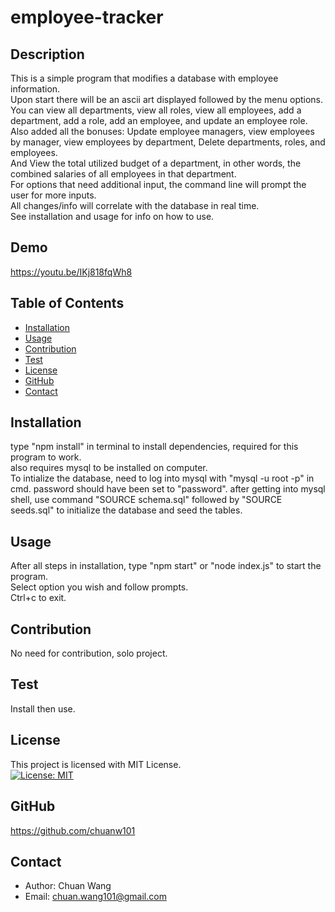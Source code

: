 # employee-tracker

## Description
This is a simple program that modifies a database with employee information.<br>
Upon start there will be an ascii art displayed followed by the menu options.<br>
You can view all departments, view all roles, view all employees, add a department, add a role, add an employee, and update an employee role.<br>
Also added all the bonuses: Update employee managers, view employees by manager, view employees by department, Delete departments, roles, and employees.<br>
And View the total utilized budget of a department, in other words, the combined salaries of all employees in that department.<br>
For options that need additional input, the command line will prompt the user for more inputs.<br>
All changes/info will correlate with the database in real time.<br>
See installation and usage for info on how to use.<br>

## Demo
https://youtu.be/IKj818fqWh8

## Table of Contents
- [Installation](#installation)
- [Usage](#usage)
- [Contribution](#contribution)
- [Test](#test)
- [License](#license)
- [GitHub](#github)
- [Contact](#contact)

## Installation
type "npm install" in terminal to install dependencies, required for this program to work.<br>
also requires mysql to be installed on computer.<br>
To intialize the database, need to log into mysql with "mysql -u root -p" in cmd.
password should have been set to "password".
after getting into mysql shell, use command "SOURCE schema.sql" followed by "SOURCE seeds.sql" to initialize the database and seed the tables.<br>

## Usage
After all steps in installation, type "npm start" or "node index.js" to start the program.<br>
Select option you wish and follow prompts.<br>
Ctrl+c to exit.<br>

## Contribution
No need for contribution, solo project.

## Test
Install then use.

## License
This project is licensed with MIT License.<br>
[![License: MIT](https://img.shields.io/badge/License-MIT-yellow.svg)](https://opensource.org/licenses/MIT)

## GitHub
https://github.com/chuanw101

## Contact
- Author: Chuan Wang
- Email: chuan.wang101@gmail.com